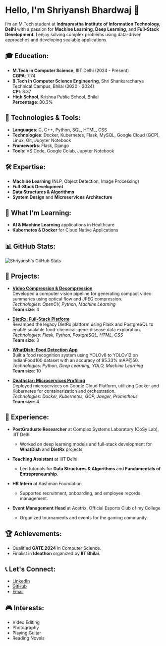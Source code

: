 # Hello, I'm Shriyansh Bhardwaj 👋
I’m an M.Tech student at **Indraprastha Institute of Information Technology, Delhi** with a passion for **Machine Learning**, **Deep Learning**, and **Full-Stack Development**. I enjoy solving complex problems using data-driven approaches and developing scalable applications.

## 🎓 Education:
- **M.Tech in Computer Science**, IIIT Delhi (2024 - Present)  
  **CGPA**: 7.74
- **B.Tech in Computer Science Engineering**, Shri Shankaracharya Technical Campus, Bhilai (2020 - 2024)  
  **CPI**: 8.37
- **High School**, Krishna Public School, Bhilai  
  **Percentage**: 80.3%

## 🔧 Technologies & Tools:
- **Languages**: C, C++, Python, SQL, HTML, CSS
- **Technologies**: Docker, Kubernetes, Flask, MySQL, Google Cloud (GCP), Linux, Git, Jupyter Notebook
- **Frameworks**: Flask, Django
- **Tools**: VS Code, Google Colab, Jupyter Notebook

## 🛠️ Expertise:
- **Machine Learning** (NLP, Object Detection, Image Processing)
- **Full-Stack Development**
- **Data Structures & Algorithms**
- **System Design** and **Microservices Architecture**

## 🌱 What I'm Learning:
- **AI & Machine Learning** applications in Healthcare
- **Kubernetes & Docker** for Cloud Native Applications

## 📊 GitHub Stats:
![Shriyansh's GitHub Stats](https://github-readme-stats.vercel.app/api?username=shriyansh16bhardwaj&show_icons=true)

## 🚀 Projects:
- **[Video Compression & Decompression]([https://github.com/shriyansh16bhardwaj/video-compression](https://github.com/shriyansh16bhardwaj/Video-compression-using-classical-Machine-Learning))**  
  Developed a computer vision pipeline for generating compact video summaries using optical flow and JPEG compression.  
  *Technologies: OpenCV, Python, Machine Learning*  
  **Team size**: 4

- **[DietRx: Full-Stack Platform](https://github.com/avikalp24022/grs_proj_social_network)**  
  Revamped the legacy DietRx platform using Flask and PostgreSQL to enable scalable food-chemical-gene-disease data exploration.  
  *Technologies: Flask, Python, PostgreSQL, HTML, CSS*  
  **Team size**: 3

- **[WhatDish: Food Detection App](https://github.com/shriyansh16bhardwaj/whatdish)**  
  Built a food recognition system using YOLOv8 to YOLOv12 on IndianFood100 dataset with an accuracy of 95.33% mAP@50.  
  *Technologies: Python, Deep Learning, YOLO, Machine Learning*  
  **Team size**: 10

- **[Deathstar: Microservices Profiling](https://github.com/shriyansh16bhardwaj/deathstar)**  
  Deployed microservices on Google Cloud Platform, utilizing Docker and Kubernetes for containerization and orchestration.  
  *Technologies: Docker, Kubernetes, GCP, Jaeger, Prometheus*  
  **Team size**: 4

## 💼 Experience:
- **PostGraduate Researcher** at Complex Systems Laboratory (CoSy Lab), IIIT Delhi
  - Worked on deep learning models and full-stack development for **WhatDish** and **DietRx** projects.
  
- **Teaching Assistant** at IIIT Delhi
  - Led tutorials for **Data Structures & Algorithms** and **Fundamentals of Entrepreneurship**.

- **HR Intern** at Aashman Foundation
  - Supported recruitment, onboarding, and employee records management.

- **Event Management Head** at Acetrix, Official Esports Club of my College
  - Organized tournaments and events for the gaming community.

## 🏆 Achievements:
- Qualified **GATE 2024** in Computer Science.
- Finalist in **Ideathon** organized by **IIT Bhilai**.

## 📞 Let's Connect:
- [LinkedIn](https://www.linkedin.com/in/shriyanshbhardwaj)
- [GitHub](https://github.com/shriyansh16bhardwaj)
- [Email](mailto:shriyansh24090@iiitd.ac.in)

## 🎮 Interests:
- Video Editing
- Photography
- Playing Guitar
- Reading Novels
